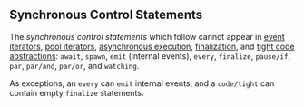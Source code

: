 ## Synchronous Control Statements

The *synchronous control statements* which follow cannot appear in
[event iterators](#TODO),
[pool iterators](#TODO),
[asynchronous execution](#TODO),
[finalization](#TODO),
and
[tight code abstractions](#TODO):
`await`, `spawn`, `emit` (internal events), `every`, `finalize`, `pause/if`,
`par`, `par/and`, `par/or`, and `watching`.

As exceptions, an `every` can `emit` internal events, and a `code/tight` can
contain empty `finalize` statements.
